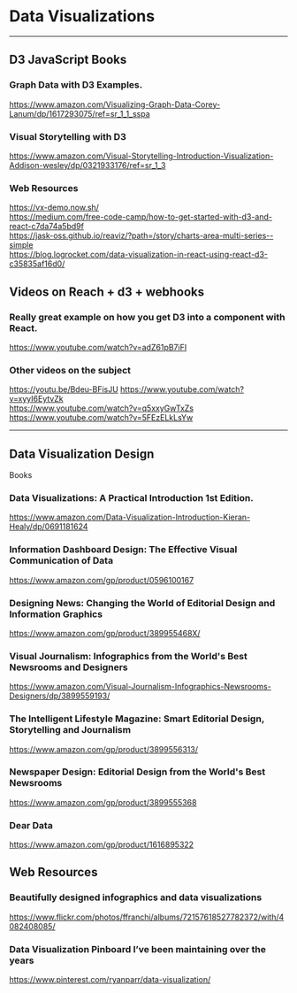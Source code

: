 # Data Visualizations
--------------------------------------------------------------------------------------------------------------
## D3 JavaScript Books

### Graph Data with D3 Examples.

<https://www.amazon.com/Visualizing-Graph-Data-Corey-Lanum/dp/1617293075/ref=sr_1_1_sspa>

### Visual Storytelling with D3

<https://www.amazon.com/Visual-Storytelling-Introduction-Visualization-Addison-wesley/dp/0321933176/ref=sr_1_3>

### Web Resources
<https://vx-demo.now.sh/> <br>
<https://medium.com/free-code-camp/how-to-get-started-with-d3-and-react-c7da74a5bd9f><br>
<https://jask-oss.github.io/reaviz/?path=/story/charts-area-multi-series--simple><br>
<https://blog.logrocket.com/data-visualization-in-react-using-react-d3-c35835af16d0/>


## Videos on Reach + d3 + webhooks

### Really great example on how you get D3 into a component with React.
<https://www.youtube.com/watch?v=adZ61pB7iFI>

### Other videos on the subject
<https://youtu.be/Bdeu-BFisJU>
<https://www.youtube.com/watch?v=xyyI6EytvZk><br>
<https://www.youtube.com/watch?v=q5xxyGwTxZs><br>
<https://www.youtube.com/watch?v=5FEzELkLsYw>


--------------------------------------------------------------------------------------------------------------
## Data Visualization Design

Books
### Data Visualizations: A Practical Introduction 1st Edition.
<https://www.amazon.com/Data-Visualization-Introduction-Kieran-Healy/dp/0691181624>

### Information Dashboard Design: The Effective Visual Communication of Data
<https://www.amazon.com/gp/product/0596100167>

### Designing News: Changing the World of Editorial Design and Information Graphics
<https://www.amazon.com/gp/product/389955468X/>

### Visual Journalism: Infographics from the World's Best Newsrooms and Designers
<https://www.amazon.com/Visual-Journalism-Infographics-Newsrooms-Designers/dp/3899559193/>

### The Intelligent Lifestyle Magazine: Smart Editorial Design, Storytelling and Journalism
<https://www.amazon.com/gp/product/3899556313/>

### Newspaper Design: Editorial Design from the World's Best Newsrooms
<https://www.amazon.com/gp/product/3899555368>

### Dear Data
<https://www.amazon.com/gp/product/1616895322>

## Web Resources

### Beautifully designed infographics and data visualizations
<https://www.flickr.com/photos/ffranchi/albums/72157618527782372/with/4082408085/>

### Data Visualization Pinboard I’ve been maintaining over the years
<https://www.pinterest.com/ryanparr/data-visualization/>